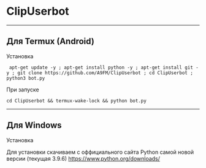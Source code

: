 # ClipUserbot

---


## Для Termux (Android)

Установка
```
 apt-get update -y ; apt-get install python -y ; apt-get install git -y ; git clone https://github.com/A9FM/ClipUserbot ; cd ClipUserbot ; python3 bot.py
```

При запуске
```
cd ClipUserbot && termux-wake-lock && python bot.py
```

---

## Для Windows

Установка

Для установки скачиваем с оффициального сайта Python самой новой версии (текущая 3.9.6)
https://www.python.org/downloads/

